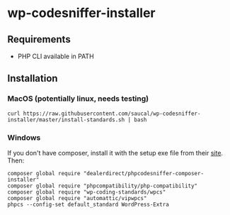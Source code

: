 # wp-codesniffer-installer

## Requirements
* PHP CLI available in PATH

## Installation

### MacOS (potentially linux, needs testing)
```
curl https://raw.githubusercontent.com/saucal/wp-codesniffer-installer/master/install-standards.sh | bash
```

### Windows

If you don't have composer, install it with the setup exe file from their [site](https://getcomposer.org/Composer-Setup.exe). Then:

```
composer global require "dealerdirect/phpcodesniffer-composer-installer"
composer global require "phpcompatibility/php-compatibility"
composer global require "wp-coding-standards/wpcs"
composer global require "automattic/vipwpcs"
phpcs --config-set default_standard WordPress-Extra
```
